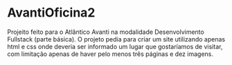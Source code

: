 # AvantiOficina2

Projeito feito para o Atlântico Avanti na modalidade Desenvolvimento Fullstack (parte básica). O projeto pedia para criar um site utilizando apenas html e css onde deveria ser informado um lugar que gostaríamos de visitar, com limitação apenas de haver pelo menos três páginas e dez imagens.
